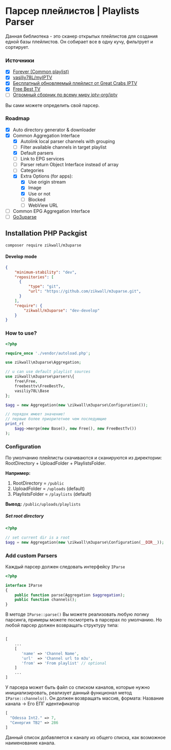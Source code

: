 # Парсер плейлистов | Playlists Parser

Данная библиотека - это сканер открытых плейлистов для создания едной базы плейлистов. Он собирает все в одну кучу, фильтрует и сортирует.

### Источники

- [x] [Forever (Common playlist)](https://webhalpme.ru/iptv-forever-samoobnovljaemyj-plejlist/)
- [x] [vasiliy78L/myIPTV](https://github.com/vasiliy78L/myIPTV)
- [x] [Бесплатный обновляемый плейлист от Great Crabs IPTV](https://4pda.ru/forum/index.php?showtopic=394145&st=4140#entry70709596)
- [x] [Free Best TV](http://4pda.ru/pages/go/?u=http%3A%2F%2Ftopplay.do.am%2FFreeBestTV.m3u&e=84875135)
- [ ] [Огромный сборник по всему миру iptv-org/iptv](https://github.com/iptv-org/iptv)

Вы сами можете определить свой парсер.

### Roadmap

- [x] Auto directory generator & downloader
- [x] Common Aggregation Interface
    - [x] Autolink local parser channels with grouping
    - [ ] Filter available channels in target playlist
    - [x] Default parsers
    - [ ] Link to EPG services
    - [ ] Parser return Object Interface instead of array
    - [ ] Categories
    - [x] Extra Options (for apps):
        - [x] Use origin stream
        - [x] Image
        - [x] Use or not
        - [ ] Blocked
        - [ ] WebView URL
- [ ] Common EPG Aggregation Interface
- [ ] [Go3uparse](https://github.com/zikwall/go3uparse)

## Installation PHP Packgist

`composer require zikwall/m3uparse`

#### Develop mode

```json
{
    "minimum-stability": "dev",
    "repositories": [
      {
    	  "type": "git",
    	  "url": "https://github.com/zikwall/m3uparse.git",
      }
    ],
    "require": {
    	"zikwall/m3uparse": "dev-develop"
    }
}
```

### How to use?

```php
<?php

require_once './vendor/autoload.php';

use zikwall\m3uparse\Aggregation;

// u can use default playlist sources
use zikwall\m3uparse\parsers\{
    free\Free,
    freebesttv\FreeBestTv,
    vasiliy78L\Base
};

$agg = new Aggregation(new \zikwall\m3uparse\Configuration());

// порядок имеет значение!
// первые более приоритетнее чем последующие
print_r(
    $agg->merge(new Base(), new Free(), new FreeBestTv())
);

```

### Configuration

По умолчанию плейлисты скачиваются и сканируются из директории: RootDirectory + UploadFolder + PlaylistsFolder.

**Например:**

1. RootDirectory = `/public`
2. UploadFolder = `/uploads` (default)
3. PlaylistsFolder = `/playlists` (default)

**Вывод:** `/public/uploads/playlists`

##### Set root directory

```php
<?php

// set current dir is a root
$agg = new Aggregation(new \zikwall\m3uparse\Configuration(__DIR__));

```

### Add custom Parsers

Каждый парсер должен следовать интерфейсу `IParse`

```php
<?php

interface IParse
{
    public function parse(Aggregation $aggregation);
    public function channels();
}

```

В методе `IParse::parse()` Вы можете реализовать любую логику парсинга, примеры можете посмотреть в парсерах по умолчанию.
Но любой парсер должен возвращать структуру типа:

```php

[
    ...
    [
       'name' => 'Channel Name',
       'url'  => 'Channel url to m3u',
       'from' => 'From playlist' // optional
    ]
    ...
]

```

У парсера может быть файл со списком каналов, которые нужно инициализировать, реализует данный функционал метод `IParse::channels()`.
Он должен возвращать массив, формата: Название канала -> Его ЕПГ идентификатор

```php
[
  "Odessa Int2." => 7,
  "Синергия ТВ2" => 286
]
```

Данный список добавляется к каналу из общего списка, как возможное наименование канала.
